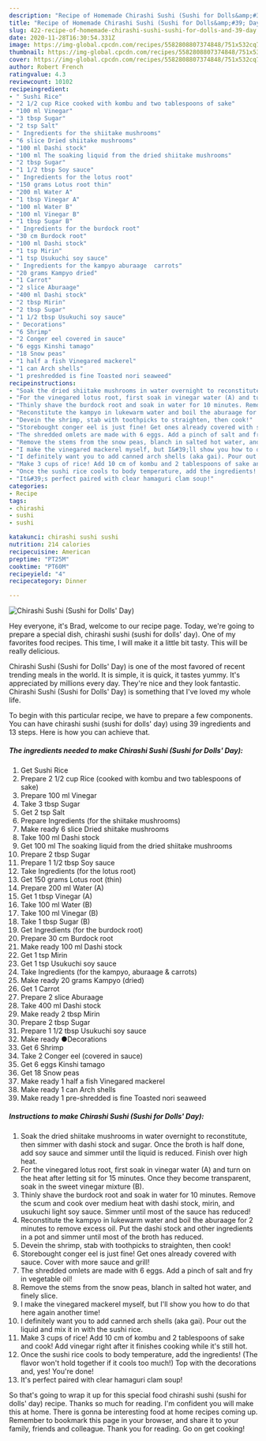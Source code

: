 ```yaml
---
description: "Recipe of Homemade Chirashi Sushi (Sushi for Dolls&amp;#39; Day)"
title: "Recipe of Homemade Chirashi Sushi (Sushi for Dolls&amp;#39; Day)"
slug: 422-recipe-of-homemade-chirashi-sushi-sushi-for-dolls-and-39-day
date: 2020-11-28T16:30:54.331Z
image: https://img-global.cpcdn.com/recipes/5582808807374848/751x532cq70/chirashi-sushi-sushi-for-dolls-day-recipe-main-photo.jpg
thumbnail: https://img-global.cpcdn.com/recipes/5582808807374848/751x532cq70/chirashi-sushi-sushi-for-dolls-day-recipe-main-photo.jpg
cover: https://img-global.cpcdn.com/recipes/5582808807374848/751x532cq70/chirashi-sushi-sushi-for-dolls-day-recipe-main-photo.jpg
author: Robert French
ratingvalue: 4.3
reviewcount: 10102
recipeingredient:
- " Sushi Rice"
- "2 1/2 cup Rice cooked with kombu and two tablespoons of sake"
- "100 ml Vinegar"
- "3 tbsp Sugar"
- "2 tsp Salt"
- " Ingredients for the shiitake mushrooms"
- "6 slice Dried shiitake mushrooms"
- "100 ml Dashi stock"
- "100 ml The soaking liquid from the dried shiitake mushrooms"
- "2 tbsp Sugar"
- "1 1/2 tbsp Soy sauce"
- " Ingredients for the lotus root"
- "150 grams Lotus root thin"
- "200 ml Water A"
- "1 tbsp Vinegar A"
- "100 ml Water B"
- "100 ml Vinegar B"
- "1 tbsp Sugar B"
- " Ingredients for the burdock root"
- "30 cm Burdock root"
- "100 ml Dashi stock"
- "1 tsp Mirin"
- "1 tsp Usukuchi soy sauce"
- " Ingredients for the kampyo aburaage  carrots"
- "20 grams Kampyo dried"
- "1 Carrot"
- "2 slice Aburaage"
- "400 ml Dashi stock"
- "2 tbsp Mirin"
- "2 tbsp Sugar"
- "1 1/2 tbsp Usukuchi soy sauce"
- " Decorations"
- "6 Shrimp"
- "2 Conger eel covered in sauce"
- "6 eggs Kinshi tamago"
- "18 Snow peas"
- "1 half a fish Vinegared mackerel"
- "1 can Arch shells"
- "1 preshredded is fine Toasted nori seaweed"
recipeinstructions:
- "Soak the dried shiitake mushrooms in water overnight to reconstitute, then simmer with dashi stock and sugar. Once the broth is half done, add soy sauce and simmer until the liquid is reduced. Finish over high heat."
- "For the vinegared lotus root, first soak in vinegar water (A) and turn on the heat after letting sit for 15 minutes. Once they become transparent, soak in the sweet vinegar mixture (B)."
- "Thinly shave the burdock root and soak in water for 10 minutes. Remove the scum and cook over medium heat with dashi stock, mirin, and usukuchi light soy sauce. Simmer until most of the sauce has reduced!"
- "Reconstitute the kampyo in lukewarm water and boil the aburaage for 2 minutes to remove excess oil. Put the dashi stock and other ingredients in a pot and simmer until most of the broth has reduced."
- "Devein the shrimp, stab with toothpicks to straighten, then cook!"
- "Storebought conger eel is just fine! Get ones already covered with sauce. Cover with more sauce and grill!"
- "The shredded omlets are made with 6 eggs. Add a pinch of salt and fry in vegetable oil!"
- "Remove the stems from the snow peas, blanch in salted hot water, and finely slice."
- "I make the vinegared mackerel myself, but I&#39;ll show you how to do that here again another time!"
- "I definitely want you to add canned arch shells (aka gai). Pour out the liquid and mix it in with the sushi rice."
- "Make 3 cups of rice! Add 10 cm of kombu and 2 tablespoons of sake and cook! Add vinegar right after it finishes cooking while it&#39;s still hot."
- "Once the sushi rice cools to body temperature, add the ingredients! (The flavor won&#39;t hold together if it cools too much!) Top with the decorations and, yes! You&#39;re done!"
- "It&#39;s perfect paired with clear hamaguri clam soup!"
categories:
- Recipe
tags:
- chirashi
- sushi
- sushi

katakunci: chirashi sushi sushi 
nutrition: 214 calories
recipecuisine: American
preptime: "PT25M"
cooktime: "PT60M"
recipeyield: "4"
recipecategory: Dinner

---
```



![Chirashi Sushi (Sushi for Dolls&#39; Day)](https://img-global.cpcdn.com/recipes/5582808807374848/751x532cq70/chirashi-sushi-sushi-for-dolls-day-recipe-main-photo.jpg)

Hey everyone, it's Brad, welcome to our recipe page. Today, we're going to prepare a special dish, chirashi sushi (sushi for dolls&#39; day). One of my favorites food recipes. This time, I will make it a little bit tasty. This will be really delicious.

Chirashi Sushi (Sushi for Dolls&#39; Day) is one of the most favored of recent trending meals in the world. It is simple, it is quick, it tastes yummy. It's appreciated by millions every day. They're nice and they look fantastic. Chirashi Sushi (Sushi for Dolls&#39; Day) is something that I've loved my whole life.




To begin with this particular recipe, we have to prepare a few components. You can have chirashi sushi (sushi for dolls&#39; day) using 39 ingredients and 13 steps. Here is how you can achieve that.

<!--inarticleads1-->

##### The ingredients needed to make Chirashi Sushi (Sushi for Dolls&#39; Day):

1. Get  Sushi Rice
1. Prepare 2 1/2 cup Rice (cooked with kombu and two tablespoons of sake)
1. Prepare 100 ml Vinegar
1. Take 3 tbsp Sugar
1. Get 2 tsp Salt
1. Prepare  Ingredients (for the shiitake mushrooms)
1. Make ready 6 slice Dried shiitake mushrooms
1. Take 100 ml Dashi stock
1. Get 100 ml The soaking liquid from the dried shiitake mushrooms
1. Prepare 2 tbsp Sugar
1. Prepare 1 1/2 tbsp Soy sauce
1. Take  Ingredients (for the lotus root)
1. Get 150 grams Lotus root (thin)
1. Prepare 200 ml Water (A)
1. Get 1 tbsp Vinegar (A)
1. Take 100 ml Water (B)
1. Take 100 ml Vinegar (B)
1. Take 1 tbsp Sugar (B)
1. Get  Ingredients (for the burdock root)
1. Prepare 30 cm Burdock root
1. Make ready 100 ml Dashi stock
1. Get 1 tsp Mirin
1. Get 1 tsp Usukuchi soy sauce
1. Take  Ingredients (for the kampyo, aburaage &amp; carrots)
1. Make ready 20 grams Kampyo (dried)
1. Get 1 Carrot
1. Prepare 2 slice Aburaage
1. Take 400 ml Dashi stock
1. Make ready 2 tbsp Mirin
1. Prepare 2 tbsp Sugar
1. Prepare 1 1/2 tbsp Usukuchi soy sauce
1. Make ready  ●Decorations
1. Get 6 Shrimp
1. Take 2 Conger eel (covered in sauce)
1. Get 6 eggs Kinshi tamago
1. Get 18 Snow peas
1. Make ready 1 half a fish Vinegared mackerel
1. Make ready 1 can Arch shells
1. Make ready 1 pre-shredded is fine Toasted nori seaweed




<!--inarticleads2-->

##### Instructions to make Chirashi Sushi (Sushi for Dolls&#39; Day):

1. Soak the dried shiitake mushrooms in water overnight to reconstitute, then simmer with dashi stock and sugar. Once the broth is half done, add soy sauce and simmer until the liquid is reduced. Finish over high heat.
1. For the vinegared lotus root, first soak in vinegar water (A) and turn on the heat after letting sit for 15 minutes. Once they become transparent, soak in the sweet vinegar mixture (B).
1. Thinly shave the burdock root and soak in water for 10 minutes. Remove the scum and cook over medium heat with dashi stock, mirin, and usukuchi light soy sauce. Simmer until most of the sauce has reduced!
1. Reconstitute the kampyo in lukewarm water and boil the aburaage for 2 minutes to remove excess oil. Put the dashi stock and other ingredients in a pot and simmer until most of the broth has reduced.
1. Devein the shrimp, stab with toothpicks to straighten, then cook!
1. Storebought conger eel is just fine! Get ones already covered with sauce. Cover with more sauce and grill!
1. The shredded omlets are made with 6 eggs. Add a pinch of salt and fry in vegetable oil!
1. Remove the stems from the snow peas, blanch in salted hot water, and finely slice.
1. I make the vinegared mackerel myself, but I&#39;ll show you how to do that here again another time!
1. I definitely want you to add canned arch shells (aka gai). Pour out the liquid and mix it in with the sushi rice.
1. Make 3 cups of rice! Add 10 cm of kombu and 2 tablespoons of sake and cook! Add vinegar right after it finishes cooking while it&#39;s still hot.
1. Once the sushi rice cools to body temperature, add the ingredients! (The flavor won&#39;t hold together if it cools too much!) Top with the decorations and, yes! You&#39;re done!
1. It&#39;s perfect paired with clear hamaguri clam soup!




So that's going to wrap it up for this special food chirashi sushi (sushi for dolls&#39; day) recipe. Thanks so much for reading. I'm confident you will make this at home. There is gonna be interesting food at home recipes coming up. Remember to bookmark this page in your browser, and share it to your family, friends and colleague. Thank you for reading. Go on get cooking!
